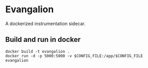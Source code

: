 # Evangalion

A dockerized instrumentation sidecar. 


## Build and run in docker

```
docker build -t evangalion .
docker run -d -p 5000:5000 -v $CONFIG_FILE:/app/$CONFIG_FILE evangalion
```

